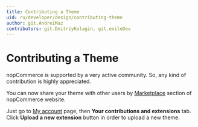 ```yaml
---
title: Contributing a Theme
uid: ru/developer/design/contributing-theme
author: git.AndreiMaz
contributors: git.DmitriyKulagin, git.exileDev
---
```

# Contributing a Theme

nopCommerce is supported by a very active community. So, any kind of contribution is highly appreciated.

You can now share your theme with other users by [Marketplace](https://www.nopcommerce.com/marketplace) section of nopCommerce website.

Just go to [My account](https://www.nopcommerce.com/customer/info) page, then **Your contributions and extensions** tab. Click **Upload a new extension** button in order to upload a new theme.
